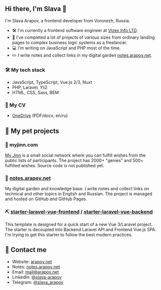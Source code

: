 ## Hi there, I'm Slava 👋

I'm Slava Arapov, a frontend developer from Voronezh, Russia.

- 🛠️ I'm currently a frontend software engineer at [Vizex Info LTD](https://vizex.ru/).
- 🚀 I've completed a lot of projects of various sizes from ordinary landing pages to complex business logic systems as a freelancer.
- 💻 I'm writing on JavaScript and PHP most of the time.
- ✏️ I write notes and collect links in my digital garden [notes.arapov.net](https://notes.arapov.net).

### 🛠 My tech stack
- JavaScript, TypeScript, Vue.js 2/3, Nuxt
- PHP, Laravel, Yii2
- HTML, CSS, Sass, BEM

### 📄 My CV
- [OneDrive](https://1drv.ms/u/s!AtftHyHvpzvBi7Bmjww5oPF-uIvXNA?e=bfYYu2) (PDF/docx, en/ru)

## 🐌 My pet projects

### 🧞 myjinn.com

[My Jinn](https://myjinn.com) is a small social network where you can fulfill wishes from the public lists of participants. The project has 2000+ "genies" and 500+ fulfilled wishes. Source code is not published yet.

### 🌱 [notes.arapov.net](https://github.com/slava-arapov/notes.arapov.net)

My digital garden and knowledge base. I write notes and collect links on technical and other topics in English and Russian. The project is managed and hosted on GitHub and GitHub Pages.

### ⛏ [starter-laravel-vue-frontend](https://github.com/slava-arapov/starter-laravel-vue-frontend) / [starter-laravel-vue-backend](https://github.com/slava-arapov/starter-laravel-vue-backend)

This template is designed for a quick start of a new Vue 3/Laravel project. The starter is decoupled into Backend Laravel API and Frontend Vue.js SPA. I'm trying to get this starter to follow the best modern practices.

## 🤝 Contact me
- Website: [arapov.net](https://arapov.net)
- Notes: [notes.arapov.net](https://notes.arapov.net)
- Email: [mail@arapov.net](mailto:mail@arapov.net)
- LinkedIn: [@slava-arapov](https://www.linkedin.com/in/slava-arapov/)
- Telegram: [@slava_arapov](https://t.me/slava_arapov/)
